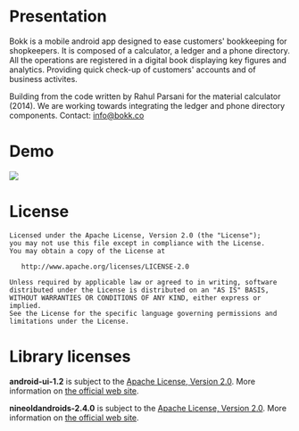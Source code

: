Presentation
=======
Bokk is a mobile android app designed to ease customers' bookkeeping for shopkeepers.
It is composed of a calculator, a ledger and a phone directory.
All the operations are registered in a digital book displaying key figures and analytics.
Providing quick check-up of customers' accounts and of business activites.

Building from the code written by Rahul Parsani for the material calculator (2014).
We are working towards integrating the ledger and phone directory components.
Contact: info@bokk.co

Demo
=======
![](art/hero.gif)

License
=======

    Licensed under the Apache License, Version 2.0 (the "License");
    you may not use this file except in compliance with the License.
    You may obtain a copy of the License at

       http://www.apache.org/licenses/LICENSE-2.0

    Unless required by applicable law or agreed to in writing, software
    distributed under the License is distributed on an "AS IS" BASIS,
    WITHOUT WARRANTIES OR CONDITIONS OF ANY KIND, either express or implied.
    See the License for the specific language governing permissions and
    limitations under the License.

Library licenses
================

__android-ui-1.2__ is subject to the [Apache License, Version 2.0][1]. More information on [the official web site][2].

__nineoldandroids-2.4.0__ is subject to the [Apache License, Version 2.0][1]. More information on [the official web site][3].

[1]: http://apache.org/licenses/LICENSE-2.0.html
[2]: https://github.com/markushi/android-ui
[3]: http://nineoldandroids.com
